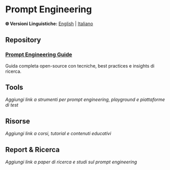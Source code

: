# Prompt Engineering

**🌐 Versioni Linguistiche:** [English](README.md) | [Italiano](README_IT.md)

## Repository

### [Prompt Engineering Guide](https://github.com/dair-ai/Prompt-Engineering-Guide)
Guida completa open-source con tecniche, best practices e insights di ricerca.

## Tools

*Aggiungi link a strumenti per prompt engineering, playground e piattaforme di test*

## Risorse

*Aggiungi link a corsi, tutorial e contenuti educativi*

## Report & Ricerca

*Aggiungi link a paper di ricerca e studi sul prompt engineering*